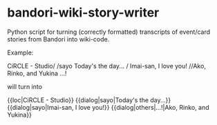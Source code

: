 # bandori-wiki-story-writer
Python script for turning (correctly formatted) transcripts of event/card stories from Bandori into wiki-code.

Example:

CiRCLE - Studio/
/sayo
Today's the day...
 /
Imai-san, I love you!
//Ako, Rinko, and Yukina
...!

will turn into

{{loc|CiRCLE - Studio}}
{{dialog|sayo|Today's the day...}}
<br />
{{dialog|sayo|Imai-san, I love you!}}
{{dialog|others|...!|Ako, Rinko, and Yukina}}
